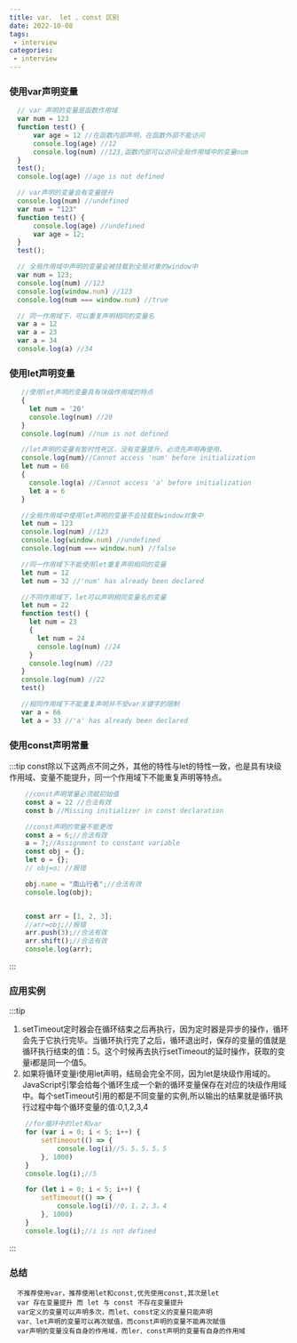 ```yaml
---
title: var、 let 、const 区别
date: 2022-10-08
tags:
 - interview
categories:
 - interview
---
```

### 使用var声明变量  
```js
  // var 声明的变量是函数作用域
  var num = 123
  function test() {
      var age = 12 //在函数内部声明，在函数外部不能访问
      console.log(age) //12
      console.log(num) //123,函数内部可以访问全局作用域中的变量num
  }
  test();
  console.log(age) //age is not defined

  // var声明的变量会有变量提升
  console.log(num) //undefined
  var num = "123"
  function test() {
      console.log(age) //undefined
      var age = 12;
  }
  test();

  // 全局作用域中声明的变量会被挂载到全局对象的window中
  var num = 123;
  console.log(num) //123
  console.log(window.num) //123
  console.log(num === window.num) //true

  // 同一作用域下，可以重复声明相同的变量名
  var a = 12
  var a = 23
  var a = 34
  console.log(a) //34
```

### 使用let声明变量  
```js
   //使用let声明的变量具有块级作用域的特点
   {
     let num = '20'
     console.log(num) //20
   }
   console.log(num) //num is not defined

   //let声明的变量有暂时性死区，没有变量提升，必须先声明再使用，
   console.log(num)//Cannot access 'num' before initialization
   let num = 66
   {
     console.log(a) //Cannot access 'a' before initialization
     let a = 6
   }

   //全局作用域中使用let声明的变量不会挂载到window对象中
   let num = 123
   console.log(num) //123
   console.log(window.num) //undefined
   console.log(num === window.num) //false

   //同一作用域下不能使用let重复声明相同的变量
   let num = 12
   let num = 32 //'num' has already been declared

   //不同作用域下，let可以声明相同变量名的变量
   let num = 22
   function test() {
     let num = 23
     {
       let num = 24
       console.log(num) //24
     }
     console.log(num) //23
   }
   console.log(num) //22
   test()

   //相同作用域下不能重复声明并不受var关键字的限制
   var a = 66
   let a = 33 //'a' has already been declared
```

### 使用const声明常量
:::tip
const除以下这两点不同之外，其他的特性与let的特性一致，也是具有块级作用域、变量不能提升，同一个作用域下不能重复声明等特点。
```js
    //const声明常量必须赋初始值
    const a = 22 //合法有效
    const b //Missing initializer in const declaration

    //const声明的常量不能更改
    const a = 6;//合法有效
    a = 7;//Assignment to constant variable
    const obj = {};
    let o = {};
    // obj=o; //报错

    obj.name = "南山行者";//合法有效
    console.log(obj);


    const arr = [1, 2, 3];
    //arr=obj;//报错
    arr.push(3);//合法有效
    arr.shift();//合法有效
    console.log(arr);
```
:::

###  应用实例
:::tip
1. setTimeout定时器会在循环结束之后再执行，因为定时器是异步的操作，循环会先于它执行完毕。当循环执行完了之后，循环退出时，保存的变量的值就是循环执行结束的值：5。这个时候再去执行setTimeout的延时操作，获取的变量i都是同一个值5。  
2. 如果将循环变量i使用let声明，结局会完全不同，因为let是块级作用域的。JavaScript引擎会给每个循环生成一个新的循环变量保存在对应的块级作用域中。每个setTimeout引用的都是不同变量的实例,所以输出的结果就是循环执行过程中每个循环变量的值:0,1,2,3,4
```js
    //for循环中的let和var
    for (var i = 0; i < 5; i++) {
        setTimeout(() => {
            console.log(i)//5，5，5，5，5
        }, 1000)
    }
    console.log(i);//5

    for (let i = 0; i < 5; i++) {
        setTimeout(() => {
            console.log(i)//0，1，2，3，4
        }, 1000)
    }
    console.log(i);//i is not defined


```
:::

### 总结
```
  不推荐使用var，推荐使用let和const,优先使用const,其次是let  
  var 存在变量提升 而 let 与 const 不存在变量提升  
  var定义的变量可以声明多次，而let、const定义的变量只能声明  
  var、let声明的变量可以再次赋值，而const声明的变量不能再次赋值  
  var声明的变量没有自身的作用域，而ler、const声明的变量有自身的作用域  
 ```
